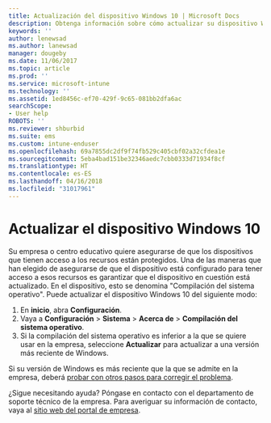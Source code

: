 ```yaml
---
title: Actualización del dispositivo Windows 10 | Microsoft Docs
description: Obtenga información sobre cómo actualizar su dispositivo Windows 10 para tener acceso a los recursos de la empresa.
keywords: ''
author: lenewsad
ms.author: lanewsad
manager: dougeby
ms.date: 11/06/2017
ms.topic: article
ms.prod: ''
ms.service: microsoft-intune
ms.technology: ''
ms.assetid: 1ed8456c-ef70-429f-9c65-081bb2dfa6ac
searchScope:
- User help
ROBOTS: ''
ms.reviewer: shburbid
ms.suite: ems
ms.custom: intune-enduser
ms.openlocfilehash: 69a7855dc2df9f74fb529c405cbf02a32cfdea1e
ms.sourcegitcommit: 5eba4bad151be32346aedc7cbb0333d71934f8cf
ms.translationtype: HT
ms.contentlocale: es-ES
ms.lasthandoff: 04/16/2018
ms.locfileid: "31017961"
---
```

# <a name="update-your-windows-10-device"></a>Actualizar el dispositivo Windows 10

Su empresa o centro educativo quiere asegurarse de que los dispositivos que tienen acceso a los recursos están protegidos. Una de las maneras que han elegido de asegurarse de que el dispositivo está configurado para tener acceso a esos recursos es garantizar que el dispositivo en cuestión está actualizado. En el dispositivo, esto se denomina "Compilación del sistema operativo". Puede actualizar el dispositivo Windows 10 del siguiente modo:

1. En **inicio**, abra **Configuración**.
2. Vaya a **Configuración** > **Sistema** > **Acerca de** > **Compilación del sistema operativo**.
3. Si la compilación del sistema operativo es inferior a la que se quiere usar en la empresa, seleccione **Actualizar** para actualizar a una versión más reciente de Windows.

Si su versión de Windows es más reciente que la que se admite en la empresa, deberá [probar con otros pasos para corregir el problema](your-windows-version-isnt-yet-supported.md).

¿Sigue necesitando ayuda? Póngase en contacto con el departamento de soporte técnico de la empresa. Para averiguar su información de contacto, vaya al [sitio web del portal de empresa](https://portal.manage.microsoft.com#HelpDeskDialog).
